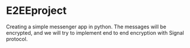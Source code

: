 # E2EEproject
Creating a simple messenger app in python. The messages will be encrypted, and we will try to implement end to end encryption with Signal protocol.
